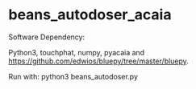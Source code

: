 # beans_autodoser_acaia

Software Dependency:

Python3, touchphat, numpy, pyacaia and https://github.com/edwios/bluepy/tree/master/bluepy.

Run with:  python3 beans_autodoser.py 




